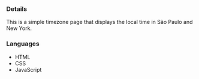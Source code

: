 ### Details

<p>This is a simple timezone page that displays the local time in São Paulo and New York.</p>
<h3>Languages</h3>
<ul>
  <li>HTML</li>
  <li>CSS</li>
  <li>JavaScript</li>
</ul>